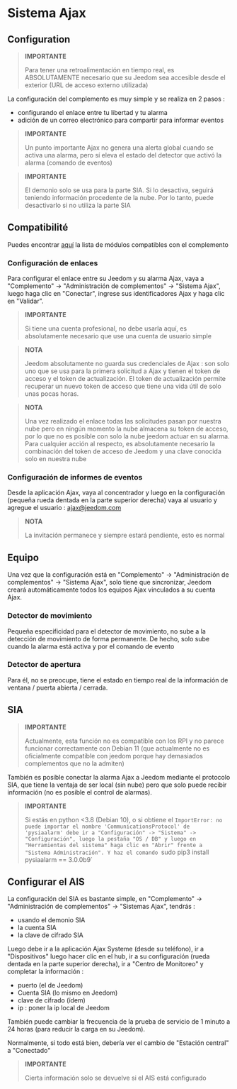 # Sistema Ajax

## Configuration

>**IMPORTANTE**
>
>Para tener una retroalimentación en tiempo real, es ABSOLUTAMENTE necesario que su Jeedom sea accesible desde el exterior (URL de acceso externo utilizada)

La configuración del complemento es muy simple y se realiza en 2 pasos : 

- configurando el enlace entre tu libertad y tu alarma
- adición de un correo electrónico para compartir para informar eventos  

>**IMPORTANTE**
>
>Un punto importante Ajax no genera una alerta global cuando se activa una alarma, pero sí eleva el estado del detector que activó la alarma (comando de eventos)

>**IMPORTANTE**
>
>El demonio solo se usa para la parte SIA. Si lo desactiva, seguirá teniendo información procedente de la nube. Por lo tanto, puede desactivarlo si no utiliza la parte SIA

## Compatibilité

Puedes encontrar [aquí](https://compatibility.jeedom.com/index.php?v=d&p=home&plugin=ajaxSystem) la lista de módulos compatibles con el complemento

### Configuración de enlaces 

Para configurar el enlace entre su Jeedom y su alarma Ajax, vaya a "Complemento" -> "Administración de complementos" -> "Sistema Ajax", luego haga clic en "Conectar", ingrese sus identificadores Ajax y haga clic en "Validar".

>**IMPORTANTE**
>
>Si tiene una cuenta profesional, no debe usarla aquí, es absolutamente necesario que use una cuenta de usuario simple

>**NOTA**
>
> Jeedom absolutamente no guarda sus credenciales de Ajax : son solo uno que se usa para la primera solicitud a Ajax y tienen el token de acceso y el token de actualización. El token de actualización permite recuperar un nuevo token de acceso que tiene una vida útil de solo unas pocas horas.

>**NOTA**
>
> Una vez realizado el enlace todas las solicitudes pasan por nuestra nube pero en ningún momento la nube almacena su token de acceso, por lo que no es posible con solo la nube jeedom actuar en su alarma. Para cualquier acción al respecto, es absolutamente necesario la combinación del token de acceso de Jeedom y una clave conocida solo en nuestra nube 

### Configuración de informes de eventos

Desde la aplicación Ajax, vaya al concentrador y luego en la configuración (pequeña rueda dentada en la parte superior derecha) vaya al usuario y agregue el usuario : ajax@jeedom.com

>**NOTA**
>
>La invitación permanece y siempre estará pendiente, esto es normal

## Equipo 

Una vez que la configuración está en "Complemento" -> "Administración de complementos" -> "Sistema Ajax", solo tiene que sincronizar, Jeedom creará automáticamente todos los equipos Ajax vinculados a su cuenta Ajax. 

### Detector de movimiento

Pequeña especificidad para el detector de movimiento, no sube a la detección de movimiento de forma permanente. De hecho, solo sube cuando la alarma está activa y por el comando de evento

### Detector de apertura

Para él, no se preocupe, tiene el estado en tiempo real de la información de ventana / puerta abierta / cerrada.

## SIA

>**IMPORTANTE**
>
> Actualmente, esta función no es compatible con los RPI y no parece funcionar correctamente con Debian 11 (que actualmente no es oficialmente compatible con jeedom porque hay demasiados complementos que no la admiten)

También es posible conectar la alarma Ajax a Jeedom mediante el protocolo SIA, que tiene la ventaja de ser local (sin nube) pero que solo puede recibir información (no es posible el control de alarmas).

>**IMPORTANTE**
>
> Si estás en python <3.8 (Debian 10), o si obtiene el `ImportError: no puede importar el nombre 'CommunicationsProtocol' de 'pysiaalarm' debe ir a "Configuración" -> "Sistema" -> "Configuración", luego la pestaña "OS / DB" y luego en "Herramientas del sistema" haga clic en "Abrir" frente a "Sistema Administración". Y haz el comando `sudo pip3 install pysiaalarm == 3.0.0b9`

## Configurar el AIS

La configuración del SIA es bastante simple, en "Complemento" -> "Administración de complementos" -> "Sistemas Ajax", tendrás : 
- usando el demonio SIA
- la cuenta SIA
- la clave de cifrado SIA

Luego debe ir a la aplicación Ajax Systeme (desde su teléfono), ir a "Dispositivos" luego hacer clic en el hub, ir a su configuración (rueda dentada en la parte superior derecha), ir a "Centro de Monitoreo" y completar la información : 

- puerto (el de Jeedom)
- Cuenta SIA (lo mismo en Jeedom)
- clave de cifrado (ídem)
- ip : poner la ip local de Jeedom

También puede cambiar la frecuencia de la prueba de servicio de 1 minuto a 24 horas (para reducir la carga en su Jeedom).

Normalmente, si todo está bien, debería ver el cambio de "Estación central" a "Conectado"

>**IMPORTANTE**
>
> Cierta información solo se devuelve si el AIS está configurado
